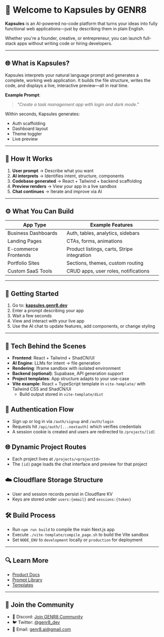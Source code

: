 # 🚀 Welcome to Kapsules by GENR8

**Kapsules** is an AI-powered no-code platform that turns your ideas into fully functional web applications—just by describing them in plain English.

Whether you're a founder, creative, or entrepreneur, you can launch full-stack apps without writing code or hiring developers.

---

## 🌐 What is Kapsules?

Kapsules interprets your natural language prompt and generates a complete, working web application. It builds the file structure, writes the code, and displays a live, interactive preview—all in real time.

**Example Prompt**:

> _"Create a task management app with login and dark mode."_

Within seconds, Kapsules generates:

- Auth scaffolding
- Dashboard layout
- Theme toggler
- Live preview

---

## 🧠 How It Works

1. **User prompt** → Describe what you want
2. **AI interprets** → Identifies intent, structure, components
3. **Codebase generated** → React + Tailwind + backend scaffolding
4. **Preview renders** → View your app in a live sandbox
5. **Chat continues** → Iterate and improve via AI

---

## ⚙️ What You Can Build

| App Type             | Example Features                            |
| -------------------- | ------------------------------------------- |
| Business Dashboards  | Auth, tables, analytics, sidebars           |
| Landing Pages        | CTAs, forms, animations                     |
| E-commerce Frontends | Product listings, carts, Stripe integration |
| Portfolio Sites      | Sections, themes, custom routing            |
| Custom SaaS Tools    | CRUD apps, user roles, notifications        |

---

## 🧱 Getting Started

1. Go to: [**kapsules.genr8.dev**](https://kapsules.genr8.dev)
2. Enter a prompt describing your app
3. Wait a few seconds
4. View and interact with your live app
5. Use the AI chat to update features, add components, or change styling

---

## 🧪 Tech Behind the Scenes

- **Frontend**: React + Tailwind + ShadCN/UI
- **AI Engine**: LLMs for intent → file generation
- **Rendering**: Iframe sandbox with isolated environment
- **Backend (optional)**: Supabase, API generation support
- **Project templates**: App structure adapts to your use-case
- **Vite example**: React + TypeScript template in `vite-template/` with Tailwind CSS and ShadCN/UI
  - Build output stored in `vite-template/dist`

## 🔐 Authentication Flow

- Sign up or log in via `/auth/signup` and `/auth/login`
- Requests hit `/api/auth/[...nextauth]` which verifies credentials
- A session cookie is created and users are redirected to `/projects/[id]`

## 🌐 Dynamic Project Routes

- Each project lives at `/projects/<projectId>`
- The `[id]` page loads the chat interface and preview for that project

## ☁️ Cloudflare Storage Structure

- User and session records persist in Cloudflare KV
- Keys are stored under `users:{email}` and `sessions:{token}`

## 🛠️ Build Process

- Run `npm run build` to compile the main Next.js app
- Execute `./vite-template/compile_page.sh` to build the Vite sandbox
- Set `NODE_ENV` to `development` locally or `production` for deployment

---

## 🔍 Learn More

- [Product Docs](https://kapsules.genr8.dev/docs)
- [Prompt Library](https://kapsules.genr8.dev/library)
- [Templates](https://kapsules.genr8.dev/templates)

---

## 💬 Join the Community

- 💬 Discord: [Join GENR8 Community](https://discord.gg/genr8)
- 🐦 Twitter: [@genr8_dev](https://twitter.com/genr8_dev)
- 📧 Email: [genr8.ai@gmail.com](mailto:genr8.ai@gmail.com)
